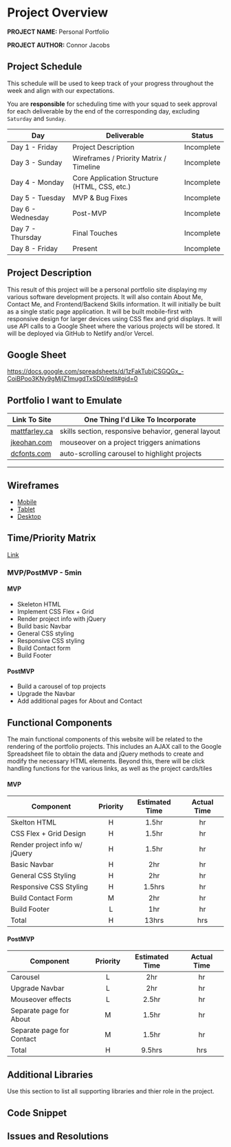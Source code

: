# Project Overview

**PROJECT NAME:** Personal Portfolio

**PROJECT AUTHOR:** Connor Jacobs

## Project Schedule

This schedule will be used to keep track of your progress throughout the week and align with our expectations.  

You are **responsible** for scheduling time with your squad to seek approval for each deliverable by the end of the corresponding day, excluding `Saturday` and `Sunday`.

|  Day | Deliverable | Status
|---|---| ---|
|Day 1 - Friday| Project Description | Incomplete
|Day 3 - Sunday| Wireframes / Priority Matrix / Timeline | Incomplete
|Day 4 - Monday| Core Application Structure (HTML, CSS, etc.) | Incomplete
|Day 5 - Tuesday| MVP & Bug Fixes | Incomplete
|Day 6 - Wednesday| Post-MVP | Incomplete
|Day 7 - Thursday| Final Touches | Incomplete
|Day 8 - Friday| Present | Incomplete


## Project Description

This result of this project will be a personal portfolio site displaying my various software development projects. It will also contain About Me, Contact Me, and Frontend/Backend Skills information. It will initially be built as a single static page application. It will be built mobile-first with responsive design for larger devices using CSS flex and grid displays. It will use API calls to a Google Sheet where the various projects will be stored. It will be deployed via GitHub to Netlify and/or Vercel.

## Google Sheet

https://docs.google.com/spreadsheets/d/1zFakTubjCSGQGx_-CoiBPoo3KNy9gMjIZ1mugdTxSD0/edit#gid=0

## Portfolio I want to Emulate

Link To Site  | One Thing I'd Like To Incorporate | 
| ------------- | ------------- |
| [mattfarley.ca](http://mattfarley.ca/) |  skills section, responsive behavior, general layout
| [jkeohan.com](http://jkeohan.com/) | mouseover on a project triggers animations
| [dcfonts.com](https://www.dcfonts.com/)| auto-scrolling carousel to highlight projects

---

## Wireframes

- [Mobile](https://res.cloudinary.com/kinr-jay/image/upload/v1618199143/GA/IMG_8617_whqdvy.heic)
- [Tablet](https://res.cloudinary.com/kinr-jay/image/upload/v1618199142/GA/IMG_8618_wgfz9p.heic)
- [Desktop](https://res.cloudinary.com/kinr-jay/image/upload/v1618199142/GA/IMG_8619_ilyayx.heic)

## Time/Priority Matrix 

[Link](https://res.cloudinary.com/kinr-jay/image/upload/v1618198406/GA/time-priority-matrix.heic)


### MVP/PostMVP - 5min
#### MVP

- Skeleton HTML
- Implement CSS Flex + Grid
- Render project info with jQuery
- Build basic Navbar
- General CSS styling
- Responsive CSS styling
- Build Contact form
- Build Footer

#### PostMVP 

- Build a carousel of top projects
- Upgrade the Navbar
- Add additional pages for About and Contact

## Functional Components

The main functional components of this website will be related to the rendering of the portfolio projects. This includes an AJAX call to the Google Spreadsheet file to obtain the data and jQuery methods to create and modify the necessary HTML elements. Beyond this, there will be click handling functions for the various links, as well as the project cards/tiles

#### MVP
| Component | Priority | Estimated Time | Actual Time |
| --- | :---: |  :---: | :---: | 
| Skelton HTML | H | 1.5hr | hr |
| CSS Flex + Grid Design | H | 1.5hr | hr |
| Render project info w/ jQuery | H | 1.5hr | hr |  
| Basic Navbar | H | 2hr|  hr | 
| General CSS Styling | H | 2hr | hr|
| Responsive CSS Styling | H | 1.5hrs|  hr | 
| Build Contact Form | M | 2hr | hr |
| Build Footer | L | 1hr |  hr |
| Total | H | 13hrs| hrs |

#### PostMVP
| Component | Priority | Estimated Time | Actual Time |
| --- | :---: |  :---: | :---: | 
| Carousel | L | 2hr | hr | hr |
| Upgrade Navbar | L | 2hr | hr |
| Mouseover effects | L | 2.5hr | hr |
| Separate page for About | M | 1.5hr | hr |
| Separate page for Contact | M | 1.5hr | hr |
| Total | H | 9.5hrs| hrs |

## Additional Libraries
 Use this section to list all supporting libraries and thier role in the project. 

## Code Snippet



## Issues and Resolutions

